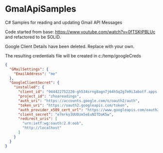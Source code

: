 # GmalApiSamples
C# Samples for reading and updating Gmail API Messages

Code started from base: https://www.youtube.com/watch?v=0fTSKtPBLUc and refactored to be SOLID.

Google Client Details have been deleted.  Replace with your own.  

The resulting credentials file will be created in c:/temp/googleCreds

```json
{
  "GMailSettings": {
    "EmailAddress": "me"
  },
  "GoogleClientSecret": {
    "installed": {
      "client_id": "944422752220-gh534srng8agn7j64h5q2g7m9i3abotf.apps.googleusercontent.com",
      "project_id": "zhoareadings",
      "auth_uri": "https://accounts.google.com/o/oauth2/auth",
      "token_uri": "https://oauth2.googleapis.com/token",
      "auth_provider_x509_cert_url": "https://www.googleapis.com/oauth2/v1/certs",
      "client_secret": "e7mrky3UUOzm5eEuNITDaK5w",
      "redirect_uris": [
        "urn:ietf:wg:oauth:2.0:oob",
        "http://localhost"
      ]
    }
  }
}
```
